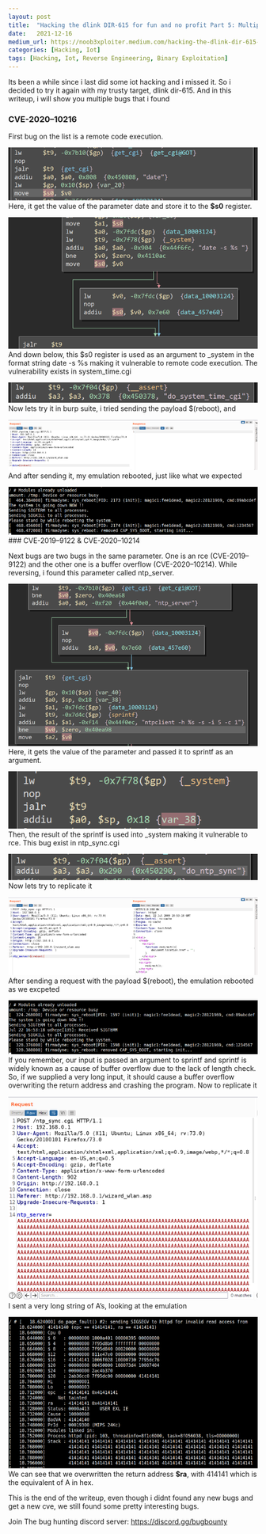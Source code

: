 ```yaml
---
layout:	post
title:	"Hacking the dlink DIR-615 for fun and no profit Part 5: Multiple RCE’s"
date:	2021-12-16
medium_url: https://noob3xploiter.medium.com/hacking-the-dlink-dir-615-for-fun-and-no-profit-part-5-multiple-rces-d508f58e2471
categories: [Hacking, Iot]
tags: [Hacking, Iot, Reverse Engineering, Binary Exploitation]
---
```



  Its been a while since i last did some iot hacking and i missed it. So i decided to try it again with my trusty target, dlink dir-615. And in this writeup, i will show you multiple bugs that i found

### CVE-2020–10216

First bug on the list is a remote code execution.

![](/img/1*GN1PVeEzmX0QfTk2JnjGeQ.png)Here, it get the value of the parameter date and store it to the **$s0** register.

![](/img/1*rIJ_zN5nAmjLqCnY0JJ9FA.png)And down below, this $s0 register is used as an argument to \_system in the format string date -s %s making it vulnerable to remote code execution. The vulnerability exists in system\_time.cgi

![](/img/1*60a3wWqm26Dj3lJz0SmAXA.png)Now lets try it in burp suite, i tried sending the payload $(reboot), and

![](/img/1*ZJF8q6uv3k8NQKEdF0v3cg.png)And after sending it, my emulation rebooted, just like what we expected

![](/img/1*pACdpeedKbfusj_fFB1G1A.png)### CVE-2019–9122 & CVE-2020–10214

Next bugs are two bugs in the same parameter. One is an rce (CVE-2019–9122) and the other one is a buffer overflow (CVE-2020–10214). While reversing, i found this parameter called ntp\_server.

![](/img/1*4zdNY9G3QG70DIoJQm7Ddw.png)Here, it gets the value of the parameter and passed it to sprintf as an argument.

![](/img/1*HqWqePed2EH47YFMac7t0A.png)Then, the result of the sprintf is used into \_system making it vulnerable to rce. This bug exist in ntp\_sync.cgi

![](/img/1*RSceuQz3iF1MOwk1S1pTpg.png)Now lets try to replicate it

![](/img/1*9nXt43bEwoiSjDT8UgGV8g.png)After sending a request with the payload $(reboot), the emulation rebooted as we excpeted

![](/img/1*Yq5GE4zdYMJsjL-GwoKvQg.png)If you remember, our input is passed an argument to sprintf and sprintf is widely known as a cause of buffer overflow due to the lack of length check. So, if we supplied a very long input, it should cause a buffer overflow overwriting the return address and crashing the program. Now to replicate it

![](/img/1*mU5tDIoCOCIeJGsHsq6RMw.png)I sent a very long string of A’s, looking at the emulation

![](/img/1*jIgm0-yo1d4yLQ0WrkOKPw.png)We can see that we overwritten the return address **$ra**, with 414141 which is the equivalent of A in hex.

This is the end of the writeup, even though i didnt found any new bugs and get a new cve, we still found some pretty interesting bugs.

Join The bug hunting discord server: <https://discord.gg/bugbounty>

  